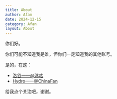 ```yaml
---
title: About
author: Afan
date: 2024-12-15
category: Afan
layout: About
---
```


你们好。

你们可能不知道我是谁，但你们一定知道我的其他账号。

是的，在这：

- [洛谷——@沐咕](https://www.luogu.com/user/695833)
- [Hydro——@ChinaFan](https://hydro.ac/user/45204)

给我点个关注吧，谢谢。